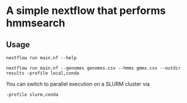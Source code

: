 # A simple nextflow that performs hmmsearch

## Usage

````
nextflow run main.nf --help
````

````
nextflow run main.nf --genomes genomes.csv --hmms gmms.csv --outdir results -profile local,conda
````

You can switch to parallel execution on a SLURM cluster via 

````
-profile slurm,conda
````

